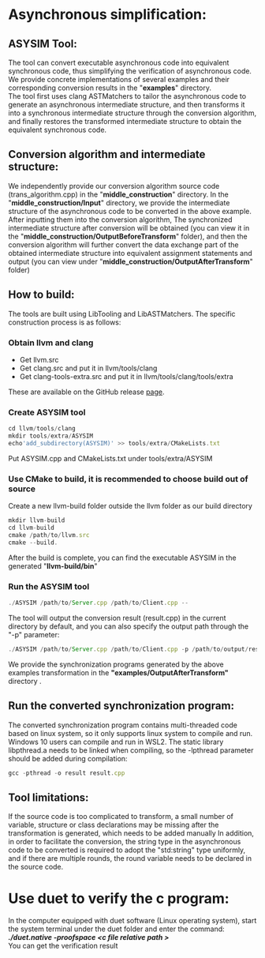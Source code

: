 # Asynchronous simplification:</br>
## ASYSIM Tool: 
The tool can convert executable asynchronous code into equivalent synchronous code, thus simplifying the verification of asynchronous code.</br>
We provide concrete implementations of several examples and their corresponding conversion results in the "**examples**" directory.</br>
The tool first uses clang ASTMatchers to tailor the asynchronous code to generate an asynchronous intermediate structure, and then transforms it into a synchronous intermediate structure through the conversion algorithm, and finally restores the transformed intermediate structure to obtain the equivalent synchronous code.</br>
## Conversion algorithm and intermediate structure: 
We independently provide our conversion algorithm source code (trans_algorithm.cpp) in the "**middle_construction**" directory. In the "**middle_construction/Input**" directory, we provide the intermediate structure of the asynchronous code to be converted in the above example. After inputting them into the conversion algorithm, The synchronized intermediate structure after conversion will be obtained (you can view it in the "**middle_construction/OutputBeforeTransform**" folder), and then the conversion algorithm will further convert the data exchange part of the obtained intermediate structure into equivalent assignment statements and output (you can view under "**middle_construction/OutputAfterTransform**" folder)
## How to build:
The tools are built using LibTooling and LibASTMatchers. The specific construction process is as follows:</br>
### **Obtain llvm and clang**
<ul>
<li>Get llvm.src</li>
<li>Get clang.src and put it in llvm/tools/clang</li>
<li>Get clang-tools-extra.src and put it in llvm/tools/clang/tools/extra</li>
</ul>
These are available on the GitHub release <a href="https://github.com/llvm/llvm-project/releases/tag/llvmorg-11.1.0">page</a>.

### **Create ASYSIM tool**
```javascript
cd llvm/tools/clang
mkdir tools/extra/ASYSIM
echo'add_subdirectory(ASYSIM)' >> tools/extra/CMakeLists.txt
```
Put ASYSIM.cpp and CMakeLists.txt under tools/extra/ASYSIM</br>

### **Use CMake to build, it is recommended to choose build out of source**
Create a new llvm-build folder outside the llvm folder as our build directory
```javascript
mkdir llvm-build
cd llvm-build
cmake /path/to/llvm.src
cmake --build.
```
After the build is complete, you can find the executable ASYSIM in the generated "**llvm-build/bin**"

### **Run the ASYSIM tool**
```javascript
./ASYSIM /path/to/Server.cpp /path/to/Client.cpp --
```
The tool will output the conversion result (result.cpp) in the current directory by default, and you can also specify the output path through the "-p" parameter:</br>
```javascript
./ASYSIM /path/to/Server.cpp /path/to/Client.cpp -p /path/to/output/result.cpp --
```
We provide the synchronization programs generated by the above examples transformation in the **"examples/OutputAfterTransform"** directory .

## Run the converted synchronization program: 
The converted synchronization program contains multi-threaded code based on linux system, so it only supports linux system to compile and run. Windows 10 users can compile and run in WSL2. The static library libpthread.a needs to be linked when compiling, so the -lpthread parameter should be added during compilation: 
```javascript
gcc -pthread -o result result.cpp
```

## Tool limitations: 
If the source code is too complicated to transform, a small number of variable, structure or class declarations may be missing after the transformation is generated, which needs to be added manually
In addition, in order to facilitate the conversion, the string type in the asynchronous code to be converted is required to adopt the "std:string" type uniformly, and if there are multiple rounds, the round variable needs to be declared in the source code. 


# Use duet to verify the c program:
In the computer equipped with duet software (Linux operating system), start the system terminal under the duet folder and enter the command:</br>
<b><I>./duet.native -proofspace &lt;c file relative path &gt;</I></b></br>
You can get the verification result</br>
